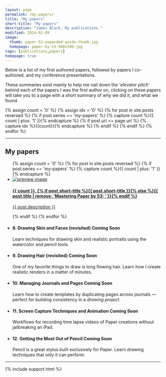 ```yaml
---
layout: page
permalink: /my-papers/
title: "My papers"
short-title: "My papers"
description: "James Black. My publications."
modified: 2014-02-09
image: 
  thumb: paper-53-expanded-guide-thumb.jpg
  homepage: paper-by-53-500x500.jpg
tags: [publications,papers]
homepage: true
---
```


Below is a list of my first authored papers, followed by papers I co-authored, and my
 conference presentations.
 
These summaries exist mainly to help me nail down the *'elevator pitch'* behind each of the papers I was the
 first author on, clicking on these papers will take you to a page with a short summary of
 why we did it, and what we found.

{% assign count = '0' %}
{% assign idx = '0' %}
{% for post in site.posts reversed %}
	{% if post.series == 'my-papers' %}
		{% capture count %}{{ count | plus: '1' }}{% endcapture %}
		{% if post.url == page.url %}
			{% capture idx %}{{count}}{% endcapture %}
		{% endif %}
	{% endif %}
{% endfor %}

<hr />
<h2>My papers</h2>
<ul class="unstyled-list">
{% assign count = '0' %}
{% for post in site.posts reversed %}
{% if post.series == 'my-papers' %}
{% capture count %}{{ count | plus: '1' }}{% endcapture %}
	<li>
		<a href="{{ site.url }}{{ post.url }}">
			<img src="{{ site.url }}/images/{{ post.image.thumb }}" class="preview" alt="preview image">
			<h4>{{ count }}. {% if post.short-title %}{{ post.short-title }}{% else %}{{ post.title | remove: 'Mastering Paper by 53: ' }}{% endif %}</h4>
			<p>{{ post.description }}</p>
		</a>
	</li>
{% endif %}
{% endfor %}
	<li>
		<i class="preview" style="background-color:#ccc;"></i>
		<h4>8. Drawing Skin and Faces (revisited) <span class="badge">Coming Soon</span></h4>
		<p>Learn techniques for drawing skin and realistic portraits using the watercolor and pencil tools.</p>
	</li>
	<li>
		<i class="preview" style="background-color:#ccc;"></i>
		<h4>9. Drawing Hair (revisited) <span class="badge">Coming Soon</span></h4>
		<p>One of my favorite things to draw is long flowing hair. Learn how I create realistic renders in a matter of minutes.</p>
	</li>
	<li>
		<i class="preview" style="background-color:#ccc;"></i>
		<h4>10. Managing Journals and Pages <span class="badge">Coming Soon</span></h4>
		<p>Learn how to create templates by duplicating pages across journals &#8212; perfect for building consistency in a <em>drawing project</em>.</p>
	</li>
	<li>
		<i class="preview" style="background-color:#ccc;"></i>
		<h4>11. Screen Capture Techniques and Animation <span class="badge">Coming Soon</span></h4>
		<p>Workflows for recording time lapse videos of Paper creations without jailbreaking an iPad.</p>
	</li>
	<li>
		<i class="preview" style="background-color:#ccc;"></i>
		<h4>12. Getting the Most Out of Pencil <span class="badge">Coming Soon</span></h4>
		<p>Pencil is a great stylus built exclusively for Paper. Learn drawing techniques that only it can perform.</p>
	</li>
</ul>

---

{% include support.html %}